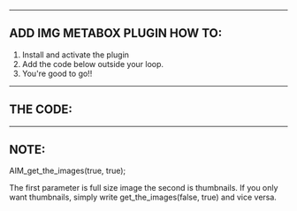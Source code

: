 ---------------------------------------------
ADD IMG METABOX PLUGIN HOW TO:
---------------------------------------------

1. Install and activate the plugin
2. Add the code below outside your loop.
3. You're good to go!!


---------------------------------------------
THE CODE:
---------------------------------------------

<?php
	$imgs = AIM_get_the_images(true, true);
	var_dump($imgs);
?>


---------------------------------------------
NOTE:
---------------------------------------------

AIM_get_the_images(true, true);

The first parameter is full size image the second is thumbnails.
If you only want thumbnails, simply write get_the_images(false, true)
and vice versa.